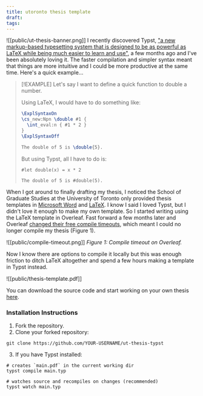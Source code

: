 ```yaml
---
title: utoronto thesis template
draft: 
tags:
---
```


![[public/ut-thesis-banner.png]]
I recently discovered Typst, ["a new markup-based typesetting system that is designed to be as powerful as LaTeX while being much easier to learn and use"](https://github.com/typst/typst), a few months ago and I've been absolutely loving it. The faster compilation and simpler syntax meant that things are more intuitive and I could be more productive at the same time. Here's a quick example...

> [!EXAMPLE]
> Let's say I want to define a quick function to double a number.
> 
> Using LaTeX, I would have to do something like:
> ```latex
> \ExplSyntaxOn 
> \cs_new:Npn \double #1 { 
> 	\int_eval:n { #1 * 2 } 
> }
> \ExplSyntaxOff 
> 
> The double of 5 is \double{5}.
> ```
> 
> But using Typst, all I have to do is:
> ```typst
> #let double(x) = x * 2 
> 
> The double of 5 is #double(5).
> ```

When I got around to finally drafting my thesis, I noticed the School of Graduate Studies at the University of Toronto only provided thesis templates in [Microsoft Word](https://www.sgs.utoronto.ca/wp-content/uploads/sites/253/2019/08/Thesis-Template_Aug.2019.docx) and [LaTeX](https://www.ctan.org/pkg/ut-thesis/). I know I said I loved Typst, but I didn't love it enough to make my own template. So I started writing using the LaTeX template in Overleaf. Fast forward a few months later and Overleaf [changed their free compile timeouts](https://www.overleaf.com/blog/changes-to-free-compile-timeouts-and-servers), which meant I could no longer compile my thesis (Figure 1).

![[public/compile-timeout.png]]
*Figure 1: Compile timeout on Overleaf.*

Now I know there are options to compile it locally but this was enough friction to ditch LaTeX altogether and spend a few hours making a template in Typst instead.

![[public/thesis-template.pdf]]

You can download the source code and start working on your own thesis [here](https://github.com/adeshkadambi/ut-thesis-typst/).

### Installation Instructions

1. Fork the repository.
2. Clone your forked repository:
```shell
git clone https://github.com/YOUR-USERNAME/ut-thesis-typst
```
3. If you have Typst installed:
```shell
# creates `main.pdf` in the current working dir
typst compile main.typ

# watches source and recompiles on changes (recommended)
typst watch main.typ
```

